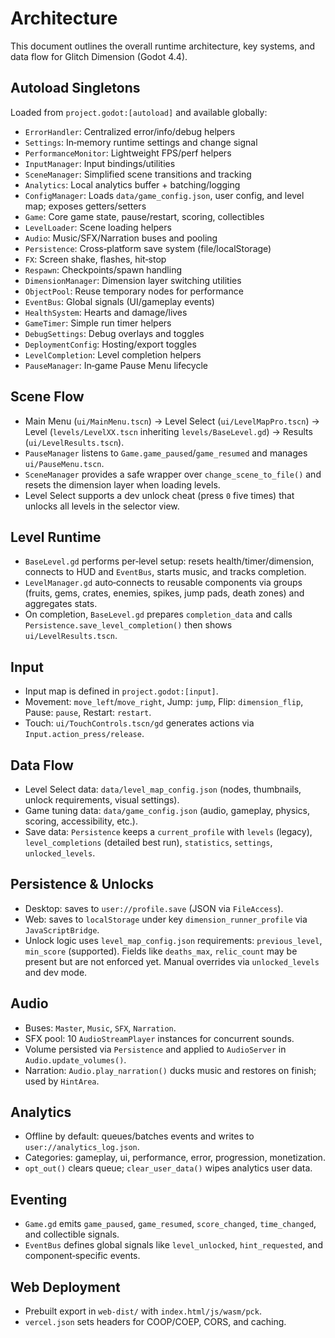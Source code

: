 # Architecture

This document outlines the overall runtime architecture, key systems, and data flow for Glitch Dimension (Godot 4.4).

## Autoload Singletons

Loaded from `project.godot:[autoload]` and available globally:
- `ErrorHandler`: Centralized error/info/debug helpers
- `Settings`: In‑memory runtime settings and change signal
- `PerformanceMonitor`: Lightweight FPS/perf helpers
- `InputManager`: Input bindings/utilities
- `SceneManager`: Simplified scene transitions and tracking
- `Analytics`: Local analytics buffer + batching/logging
- `ConfigManager`: Loads `data/game_config.json`, user config, and level map; exposes getters/setters
- `Game`: Core game state, pause/restart, scoring, collectibles
- `LevelLoader`: Scene loading helpers
- `Audio`: Music/SFX/Narration buses and pooling
- `Persistence`: Cross‑platform save system (file/localStorage)
- `FX`: Screen shake, flashes, hit‑stop
- `Respawn`: Checkpoints/spawn handling
- `DimensionManager`: Dimension layer switching utilities
- `ObjectPool`: Reuse temporary nodes for performance
- `EventBus`: Global signals (UI/gameplay events)
- `HealthSystem`: Hearts and damage/lives
- `GameTimer`: Simple run timer helpers
- `DebugSettings`: Debug overlays and toggles
- `DeploymentConfig`: Hosting/export toggles
- `LevelCompletion`: Level completion helpers
- `PauseManager`: In‑game Pause Menu lifecycle

## Scene Flow

- Main Menu (`ui/MainMenu.tscn`) → Level Select (`ui/LevelMapPro.tscn`) → Level (`levels/LevelXX.tscn` inheriting `levels/BaseLevel.gd`) → Results (`ui/LevelResults.tscn`).
- `PauseManager` listens to `Game.game_paused`/`game_resumed` and manages `ui/PauseMenu.tscn`.
- `SceneManager` provides a safe wrapper over `change_scene_to_file()` and resets the dimension layer when loading levels.
 - Level Select supports a dev unlock cheat (press `0` five times) that unlocks all levels in the selector view.

## Level Runtime

- `BaseLevel.gd` performs per‑level setup: resets health/timer/dimension, connects to HUD and `EventBus`, starts music, and tracks completion.
- `LevelManager.gd` auto‑connects to reusable components via groups (fruits, gems, crates, enemies, spikes, jump pads, death zones) and aggregates stats.
- On completion, `BaseLevel.gd` prepares `completion_data` and calls `Persistence.save_level_completion()` then shows `ui/LevelResults.tscn`.

## Input

- Input map is defined in `project.godot:[input]`.
- Movement: `move_left`/`move_right`, Jump: `jump`, Flip: `dimension_flip`, Pause: `pause`, Restart: `restart`.
- Touch: `ui/TouchControls.tscn/gd` generates actions via `Input.action_press/release`.

## Data Flow

- Level Select data: `data/level_map_config.json` (nodes, thumbnails, unlock requirements, visual settings).
- Game tuning data: `data/game_config.json` (audio, gameplay, physics, scoring, accessibility, etc.).
- Save data: `Persistence` keeps a `current_profile` with `levels` (legacy), `level_completions` (detailed best run), `statistics`, `settings`, `unlocked_levels`.

## Persistence & Unlocks

- Desktop: saves to `user://profile.save` (JSON via `FileAccess`).
- Web: saves to `localStorage` under key `dimension_runner_profile` via `JavaScriptBridge`.
- Unlock logic uses `level_map_config.json` requirements: `previous_level`, `min_score` (supported). Fields like `deaths_max`, `relic_count` may be present but are not enforced yet. Manual overrides via `unlocked_levels` and dev mode.

## Audio

- Buses: `Master`, `Music`, `SFX`, `Narration`.
- SFX pool: 10 `AudioStreamPlayer` instances for concurrent sounds.
- Volume persisted via `Persistence` and applied to `AudioServer` in `Audio.update_volumes()`.
 - Narration: `Audio.play_narration()` ducks music and restores on finish; used by `HintArea`.

## Analytics

- Offline by default: queues/batches events and writes to `user://analytics_log.json`.
- Categories: gameplay, ui, performance, error, progression, monetization.
- `opt_out()` clears queue; `clear_user_data()` wipes analytics user data.

## Eventing

- `Game.gd` emits `game_paused`, `game_resumed`, `score_changed`, `time_changed`, and collectible signals.
- `EventBus` defines global signals like `level_unlocked`, `hint_requested`, and component‑specific events.

## Web Deployment

- Prebuilt export in `web-dist/` with `index.html/js/wasm/pck`.
- `vercel.json` sets headers for COOP/COEP, CORS, and caching.
